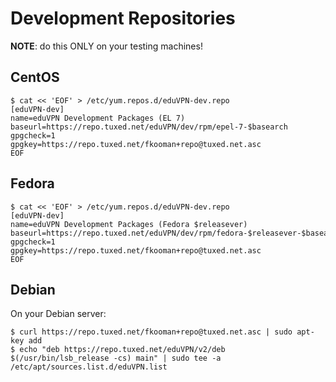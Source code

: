 # Development Repositories

**NOTE**: do this ONLY on your testing machines!

## CentOS

    $ cat << 'EOF' > /etc/yum.repos.d/eduVPN-dev.repo
    [eduVPN-dev]
    name=eduVPN Development Packages (EL 7)
    baseurl=https://repo.tuxed.net/eduVPN/dev/rpm/epel-7-$basearch
    gpgcheck=1
    gpgkey=https://repo.tuxed.net/fkooman+repo@tuxed.net.asc
    EOF

## Fedora

    $ cat << 'EOF' > /etc/yum.repos.d/eduVPN-dev.repo
    [eduVPN-dev]
    name=eduVPN Development Packages (Fedora $releasever)
    baseurl=https://repo.tuxed.net/eduVPN/dev/rpm/fedora-$releasever-$basearch
    gpgcheck=1
    gpgkey=https://repo.tuxed.net/fkooman+repo@tuxed.net.asc
    EOF
    
## Debian

On your Debian server:

```
$ curl https://repo.tuxed.net/fkooman+repo@tuxed.net.asc | sudo apt-key add
$ echo "deb https://repo.tuxed.net/eduVPN/v2/deb $(/usr/bin/lsb_release -cs) main" | sudo tee -a /etc/apt/sources.list.d/eduVPN.list
```
